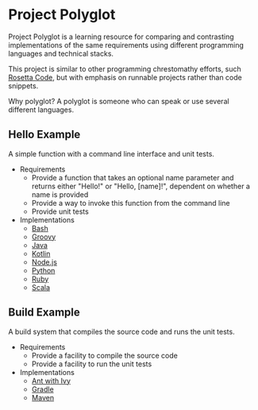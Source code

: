 # Project Polyglot

Project Polyglot is a learning resource for comparing and contrasting implementations of the same requirements
using different programming languages and technical stacks.

This project is similar to other programming chrestomathy efforts, such [Rosetta Code](http://www.rosettacode.org),
but with emphasis on runnable projects rather than code snippets.

Why polyglot? A polyglot is someone who can speak or use several different languages.

## Hello Example

A simple function with a command line interface and unit tests.

* Requirements
    * Provide a function that takes an optional name parameter and returns either "Hello!" or "Hello, [name]!",
      dependent on whether a name is provided
    * Provide a way to invoke this function from the command line
    * Provide unit tests
* Implementations
    * [Bash](hello/bash/README.md)
    * [Groovy](hello/groovy/README.md)
    * [Java](hello/java/README.md)
    * [Kotlin](hello/kotlin/README.md)
    * [Node.js](hello/node.js/README.md)
    * [Python](hello/python/README.md)
    * [Ruby](hello/ruby/README.md)
    * [Scala](hello/scala/README.md)

## Build Example

A build system that compiles the source code and runs the unit tests.

* Requirements
    * Provide a facility to compile the source code
    * Provide a facility to run the unit tests
* Implementations
    * [Ant with Ivy](build/ant-ivy/README.md)
    * [Gradle](build/gradle/README.md)
    * [Maven](build/maven/README.md)
